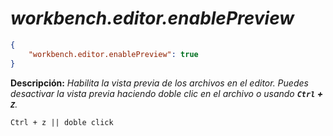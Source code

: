 <!-- Autor: Daniel Benjamin Perez Morales -->
<!-- GitHub: https://github.com/DanielPerezMoralesDev13 -->
<!-- Correo electrónico: danielperezdev@proton.me -->

# ***workbench.editor.enablePreview***

```json
{
    "workbench.editor.enablePreview": true
}
```

**Descripción:** *Habilita la vista previa de los archivos en el editor. Puedes desactivar la vista previa haciendo doble clic en el archivo o usando **`Ctrl` + `Z`**.*

```plaintext
Ctrl + z || doble click
```
